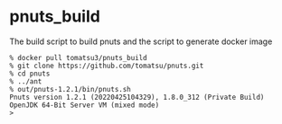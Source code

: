 # pnuts_build
The build script to build pnuts and the script to generate docker image

```
% docker pull tomatsu3/pnuts_build
% git clone https://github.com/tomatsu/pnuts.git
% cd pnuts
% ../ant
% out/pnuts-1.2.1/bin/pnuts.sh
Pnuts version 1.2.1 (20220425104329), 1.8.0_312 (Private Build)
OpenJDK 64-Bit Server VM (mixed mode)
> 
```
